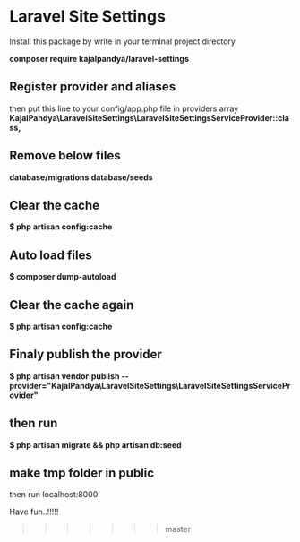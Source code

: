# Laravel Site Settings

Install this package by write in your terminal project directory

<strong>composer require kajalpandya/laravel-settings</strong>

## Register provider and aliases
then put this line to your config/app.php file in providers array
<strong>KajalPandya\LaravelSiteSettings\LaravelSiteSettingsServiceProvider::class,</strong>

## Remove below files
<strong>database/migrations</strong>
<strong>database/seeds</strong>

## Clear the cache
<strong>$ php artisan config:cache</strong>

## Auto load files
<strong>$ composer dump-autoload</strong>

## Clear the cache again
<strong>$ php artisan config:cache</strong>

## Finaly publish the provider
<strong>$ php artisan vendor:publish --provider="KajalPandya\LaravelSiteSettings\LaravelSiteSettingsServiceProvider"</strong>

## then run
<strong>$ php artisan migrate && php artisan db:seed</strong>

## make tmp folder in public

then run localhost:8000

Have fun..!!!!!
>>>>>>> master
